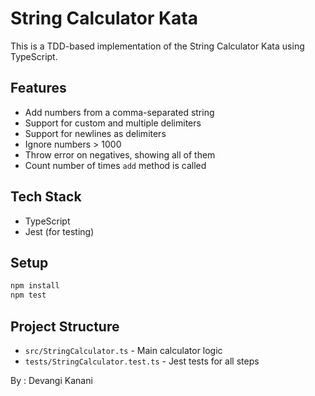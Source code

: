 # String Calculator Kata

This is a TDD-based implementation of the String Calculator Kata using TypeScript.

## Features

- Add numbers from a comma-separated string
- Support for custom and multiple delimiters
- Support for newlines as delimiters
- Ignore numbers > 1000
- Throw error on negatives, showing all of them
- Count number of times `add` method is called

## Tech Stack

- TypeScript
- Jest (for testing)

## Setup

```bash
npm install
npm test
```

## Project Structure

- `src/StringCalculator.ts` - Main calculator logic
- `tests/StringCalculator.test.ts` - Jest tests for all steps

By : Devangi Kanani

